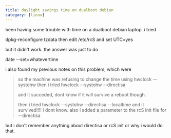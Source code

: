 ```yaml
---
title: daylight savings time on dualboot debian
category: [linux]
---
```


been having some trouble with time on a dualboot debian laptop. i tried

dpkg-reconfigure tzdata then edit /etc/rcS and set UTC=yes

but it didn't work. the answer was just to do

date --set=whatevertime

i also found my previous notes on this problem, which were

> so the machine was refusing to change the time using hwclock --systohw then i tried hwclock --systohw --directisa
> 
> and it succeded, dont know if it will survive a reboot though.
> 
> then i tried hwclock --systohw --directisa --localtime and it survived!!!! i dont know. also i added a parameter to the rcS init file for --directisa

but i don't remember anything about directisa or rcS init or why i would do that.
